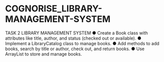 # COGNORISE_LIBRARY-MANAGEMENT-SYSTEM
TASK 2 LIBRARY MANAGEMENT SYSTEM ● Create a Book class with attributes like title, author, and status (checked out or available). ● Implement a LibraryCatalog class to manage books. ● Add methods to add books, search by title or author, check out, and return books. ● Use ArrayList to store and manage books.
